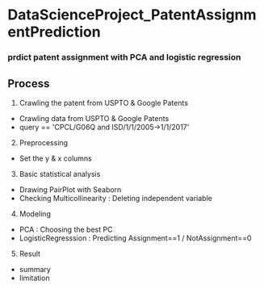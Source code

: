 # DataScienceProject_PatentAssignmentPrediction
### prdict patent assignment with PCA and logistic regression

## Process
1. Crawling the patent from USPTO & Google Patents
  * Crawling data from USPTO & Google Patents
  * query == 'CPCL/G06Q and ISD/1/1/2005->1/1/2017'
2. Preprocessing
  * Set the y & x columns
3. Basic statistical analysis
  * Drawing PairPlot with Seaborn
  * Checking Multicollinearity : Deleting independent variable
4. Modeling
  * PCA : Choosing the best PC
  * LogisticRegresssion : Predicting Assignment==1 / NotAssignment==0
5. Result
  * summary
  * limitation

